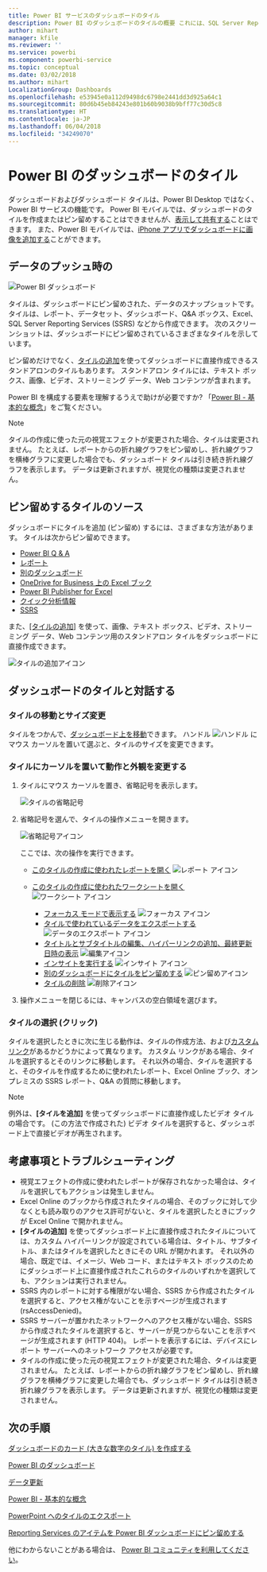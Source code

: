 ```yaml
---
title: Power BI サービスのダッシュボードのタイル
description: Power BI のダッシュボードのタイルの概要 これには、SQL Server Reporting Services (SSRS) から作成されるタイルが含まれます。
author: mihart
manager: kfile
ms.reviewer: ''
ms.service: powerbi
ms.component: powerbi-service
ms.topic: conceptual
ms.date: 03/02/2018
ms.author: mihart
LocalizationGroup: Dashboards
ms.openlocfilehash: e53945e0a112d9498dc6798e2441dd3d925a64c1
ms.sourcegitcommit: 80d6b45eb84243e801b60b9038b9bff77c30d5c8
ms.translationtype: HT
ms.contentlocale: ja-JP
ms.lasthandoff: 06/04/2018
ms.locfileid: "34249070"
---
```

# <a name="dashboard-tiles-in-power-bi"></a>Power BI のダッシュボードのタイル
ダッシュボードおよびダッシュボード タイルは、Power BI Desktop ではなく、Power BI サービスの機能です。 Power BI モバイルでは、ダッシュボードのタイルを作成またはピン留めすることはできませんが、[表示して共有する](mobile-tiles-in-the-mobile-apps.md)ことはできます。 また、Power BI モバイルでは、[iPhone アプリでダッシュボードに画像を追加する](mobile-iphone-app-get-started.md)ことができます。

## <a name="dashboard-tiles"></a>データのプッシュ時の
![Power BI ダッシュボード](media/service-dashboard-tiles/power-bi-dashboard.png)

タイルは、ダッシュボードにピン留めされた、データのスナップショットです。 タイルは、レポート、データセット、ダッシュボード、Q&A ボックス、Excel、SQL Server Reporting Services (SSRS) などから作成できます。  次のスクリーンショットは、ダッシュボードにピン留めされているさまざまなタイルを示しています。

ピン留めだけでなく、[タイルの追加](service-dashboard-add-widget.md)を使ってダッシュボードに直接作成できるスタンドアロンのタイルもあります。 スタンドアロン タイルには、テキスト ボックス、画像、ビデオ、ストリーミング データ、Web コンテンツが含まれます。

Power BI を構成する要素を理解するうえで助けが必要ですか?  「[Power BI - 基本的な概念](service-basic-concepts.md)」をご覧ください。

> [!NOTE]
> タイルの作成に使った元の視覚エフェクトが変更された場合、タイルは変更されません。  たとえば、レポートからの折れ線グラフをピン留めし、折れ線グラフを横棒グラフに変更した場合でも、ダッシュボード タイルは引き続き折れ線グラフを表示します。 データは更新されますが、視覚化の種類は変更されません。
> 
> 

## <a name="pin-a-tile-from"></a>ピン留めするタイルのソース
ダッシュボードにタイルを追加 (ピン留め) するには、さまざまな方法があります。 タイルは次からピン留めできます。

* [Power BI Q & A](service-dashboard-pin-tile-from-q-and-a.md)
* [レポート](service-dashboard-pin-tile-from-report.md)
* [別のダッシュボード](service-pin-tile-to-another-dashboard.md)
* [OneDrive for Business 上の Excel ブック](service-dashboard-pin-tile-from-excel.md)
* [Power BI Publisher for Excel](publisher-for-excel.md)
* [クイック分析情報](service-insights.md)
* [SSRS](https://msdn.microsoft.com/library/mt604784.aspx)

また、[[タイルの追加]](service-dashboard-add-widget.md) を使って、画像、テキスト ボックス、ビデオ、ストリーミング データ、Web コンテンツ用のスタンドアロン タイルをダッシュボードに直接作成できます。

  ![タイルの追加アイコン](media/service-dashboard-tiles/add_widgetnew.png)

## <a name="interacting-with-tiles-on-a-dashboard"></a>ダッシュボードのタイルと対話する
### <a name="move-and-resize-a-tile"></a>タイルの移動とサイズ変更
タイルをつかんで、[ダッシュボード上を移動](service-dashboard-edit-tile.md)できます。 ハンドル ![ハンドル](media/service-dashboard-tiles/resize-handle.jpg) にマウス カーソルを置いて選ぶと、タイルのサイズを変更できます。

### <a name="hover-over-a-tile-to-change-the-appearance-and-behavior"></a>タイルにカーソルを置いて動作と外観を変更する
1. タイルにマウス カーソルを置き、省略記号を表示します。
   
    ![タイルの省略記号](media/service-dashboard-tiles/ellipses_new.png)
2. 省略記号を選んで、タイルの操作メニューを開きます。
   
    ![省略記号アイコン](media/service-dashboard-tiles/power-bi-tile-menu.png)
   
    ここでは、次の操作を実行できます。
   
   * [このタイルの作成に使われたレポートを開く](service-reports.md) ![レポート アイコン](media/service-dashboard-tiles/chart-icon.jpg)  
   
   * [このタイルの作成に使われたワークシートを開く](service-reports.md) ![ワークシート アイコン](media/service-dashboard-tiles/power-bi-open-worksheet.png)  
     
     * [フォーカス モードで表示する](service-focus-mode.md) ![フォーカス アイコン](media/service-dashboard-tiles/fullscreen-icon.jpg)  
     * [タイルで使われているデータをエクスポートする](power-bi-visualization-export-data.md) ![データのエクスポート アイコン](media/service-dashboard-tiles/export-icon.png)
     * [タイトルとサブタイトルの編集、ハイパーリンクの追加、最終更新日時の表示](service-dashboard-edit-tile.md) ![編集アイコン](media/service-dashboard-tiles/pencil-icon.jpg)
     * [インサイトを実行する](service-insights.md) ![インサイト アイコン](media/service-dashboard-tiles/power-bi-insights.png)
     * [別のダッシュボードにタイルをピン留めする](service-pin-tile-to-another-dashboard.md)
       ![ピン留めアイコン](media/service-dashboard-tiles/pin-icon.jpg)
     * [タイルの削除](service-dashboard-edit-tile.md)
     ![削除アイコン](media/service-dashboard-tiles/trash-icon.png)
3. 操作メニューを閉じるには、キャンバスの空白領域を選びます。

### <a name="select-click-a-tile"></a>タイルの選択 (クリック)
タイルを選択したときに次に生じる動作は、タイルの作成方法、および[カスタム リンク](service-dashboard-edit-tile.md)があるかどうかによって異なります。 カスタム リンクがある場合、タイルを選択するとそのリンクに移動します。 それ以外の場合、タイルを選択すると、そのタイルを作成するために使われたレポート、Excel Online ブック、オンプレミスの SSRS レポート、Q&A の質問に移動します。

> [!NOTE]
> 例外は、**[タイルを追加]** を使ってダッシュボードに直接作成したビデオ タイルの場合です。 (この方法で作成された) ビデオ タイルを選択すると、ダッシュボード上で直接ビデオが再生されます。   
> 
> 

## <a name="considerations-and-troubleshooting"></a>考慮事項とトラブルシューティング
* 視覚エフェクトの作成に使われたレポートが保存されなかった場合は、タイルを選択してもアクションは発生しません。
* Excel Online のブックから作成されたタイルの場合、そのブックに対して少なくとも読み取りのアクセス許可がないと、タイルを選択したときにブックが Excel Online で開かれません。
* **[タイルの追加]** を使ってダッシュボード上に直接作成されたタイルについては、カスタム ハイパーリンクが設定されている場合は、タイトル、サブタイトル、またはタイルを選択したときにその URL が開かれます。  それ以外の場合、既定では、イメージ、Web コード、またはテキスト ボックスのためにダッシュボード上に直接作成されたこれらのタイルのいずれかを選択しても、アクションは実行されません。
* SSRS 内のレポートに対する権限がない場合、SSRS から作成されたタイルを選択すると、アクセス権がないことを示すページが生成されます (rsAccessDenied)。
* SSRS サーバーが置かれたネットワークへのアクセス権がない場合、SSRS から作成されたタイルを選択すると、サーバーが見つからないことを示すページが生成されます (HTTP 404)。 レポートを表示するには、デバイスにレポート サーバーへのネットワーク アクセスが必要です。
* タイルの作成に使った元の視覚エフェクトが変更された場合、タイルは変更されません。  たとえば、レポートからの折れ線グラフをピン留めし、折れ線グラフを横棒グラフに変更した場合でも、ダッシュボード タイルは引き続き折れ線グラフを表示します。 データは更新されますが、視覚化の種類は変更されません。

## <a name="next-steps"></a>次の手順
[ダッシュボードのカード (大きな数字のタイル) を作成する](power-bi-visualization-card.md)

[Power BI のダッシュボード](service-dashboards.md)  

[データ更新](refresh-data.md)

[Power BI - 基本的な概念](service-basic-concepts.md)

[PowerPoint へのタイルのエクスポート](http://blogs.msdn.com/b/powerbidev/archive/2015/09/28/integrating-power-bi-tiles-into-office-documents.aspx)

[Reporting Services のアイテムを Power BI ダッシュボードにピン留めする](https://msdn.microsoft.com/library/mt604784.aspx)

他にわからないことがある場合は、 [Power BI コミュニティを利用してください](http://community.powerbi.com/)。

